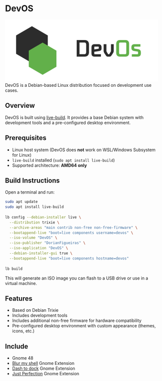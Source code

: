 # DevOS

![devOS](/media/devOS-green.png)
DevOS is a Debian-based Linux distribution focused on development use cases.

## Overview

DevOS is built using [live-build](https://wiki.debian.org/DebianLive/LiveBuild). It provides a base Debian system with development tools and a pre-configured desktop environment.

## Prerequisites

- Linux host system (DevOS does **not** work on WSL/Windows Subsystem for Linux)
- `live-build` installed (`sudo apt install live-build`)
- Supported architecture: **AMD64 only**

## Build Instructions

Open a terminal and run:

```bash
sudo apt update
sudo apt install live-build

lb config --debian-installer live \
  --distribution trixie \
  --archive-areas "main contrib non-free non-free-firmware" \
  --bootappend-live "boot=live components username=devos" \
  --iso-volume "DevOS" \
  --iso-publisher "DorianFigueiras" \
  --iso-application "DevOS" \
  --debian-installer-gui true \
  --bootappend-live "boot=live components hostname=devos"

lb build
```

This will generate an ISO image you can flash to a USB drive or use in a virtual machine.

## Features

- Based on Debian Trixie
- Includes development tools
- Includes additional non-free firmware for hardware compatibility
- Pre-configured desktop environment with custom appearance (themes, icons, etc.)

## Include 

- Gnome 48
- [Blur my shell](https://github.com/aunetx/blur-my-shell) Gnome Extension
- [Dash to dock](https://github.com/micheleg/dash-to-dock) Gnome Extension
- [Just Perfection](https://gitlab.gnome.org/jrahmatzadeh/just-perfection) Gnome Extension
